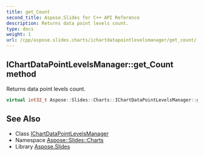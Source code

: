 ```yaml
---
title: get_Count
second_title: Aspose.Slides for C++ API Reference
description: Returns data point levels count.
type: docs
weight: 1
url: /cpp/aspose.slides.charts/ichartdatapointlevelsmanager/get_count/
---
```

## IChartDataPointLevelsManager::get_Count method


Returns data point levels count.

```cpp
virtual int32_t Aspose::Slides::Charts::IChartDataPointLevelsManager::get_Count()=0
```

## See Also

* Class [IChartDataPointLevelsManager](../)
* Namespace [Aspose::Slides::Charts](../../)
* Library [Aspose.Slides](../../../)
